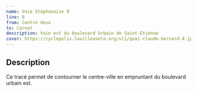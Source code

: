 ```yaml
---
name: Voie Stéphanoise 9
line: 9
from: Centre deux
to: Carnot
description: Voie est du boulevard Urbain de Saint-Etienne
cover: https://cyclopolis.lavilleavelo.org/vl1/quai-claude-bernard-4.jpg
---
```

## Description
Ce tracé permet de contourner le centre-ville en empruntant du boulevard urbain est.